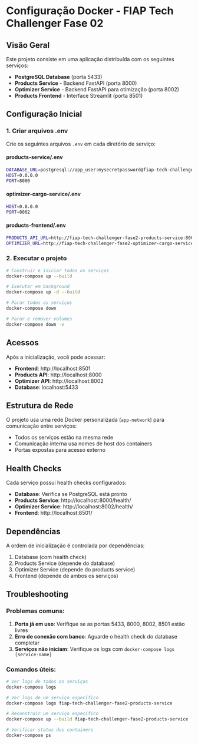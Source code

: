 # Configuração Docker - FIAP Tech Challenger Fase 02

## Visão Geral

Este projeto consiste em uma aplicação distribuída com os seguintes serviços:

- **PostgreSQL Database** (porta 5433)
- **Products Service** - Backend FastAPI (porta 8000)
- **Optimizer Service** - Backend FastAPI para otimização (porta 8002)
- **Products Frontend** - Interface Streamlit (porta 8501)

## Configuração Inicial

### 1. Criar arquivos .env

Crie os seguintes arquivos `.env` em cada diretório de serviço:

#### products-service/.env
```bash
DATABASE_URL=postgresql://app_user:mysecretpassword@fiap-tech-challenger-fase2-db:5432/products_db
HOST=0.0.0.0
PORT=8000
```

#### optimizer-cargo-service/.env
```bash
HOST=0.0.0.0
PORT=8002
```

#### products-frontend/.env
```bash
PRODUCTS_API_URL=http://fiap-tech-challenger-fase2-products-service:8000/products
OPTIMIZER_URL=http://fiap-tech-challenger-fase2-optimizer-cargo-service:8002/optimize/
```

### 2. Executar o projeto

```bash
# Construir e iniciar todos os serviços
docker-compose up --build

# Executar em background
docker-compose up -d --build

# Parar todos os serviços
docker-compose down

# Parar e remover volumes
docker-compose down -v
```

## Acessos

Após a inicialização, você pode acessar:

- **Frontend**: http://localhost:8501
- **Products API**: http://localhost:8000
- **Optimizer API**: http://localhost:8002
- **Database**: localhost:5433

## Estrutura de Rede

O projeto usa uma rede Docker personalizada (`app-network`) para comunicação entre serviços:

- Todos os serviços estão na mesma rede
- Comunicação interna usa nomes de host dos containers
- Portas expostas para acesso externo

## Health Checks

Cada serviço possui health checks configurados:

- **Database**: Verifica se PostgreSQL está pronto
- **Products Service**: http://localhost:8000/health/
- **Optimizer Service**: http://localhost:8002/health/
- **Frontend**: http://localhost:8501/

## Dependências

A ordem de inicialização é controlada por dependências:

1. Database (com health check)
2. Products Service (depende do database)
3. Optimizer Service (depende do products service)
4. Frontend (depende de ambos os serviços)

## Troubleshooting

### Problemas comuns:

1. **Porta já em uso**: Verifique se as portas 5433, 8000, 8002, 8501 estão livres
2. **Erro de conexão com banco**: Aguarde o health check do database completar
3. **Serviços não iniciam**: Verifique os logs com `docker-compose logs [service-name]`

### Comandos úteis:

```bash
# Ver logs de todos os serviços
docker-compose logs

# Ver logs de um serviço específico
docker-compose logs fiap-tech-challenger-fase2-products-service

# Reconstruir um serviço específico
docker-compose up --build fiap-tech-challenger-fase2-products-service

# Verificar status dos containers
docker-compose ps
``` 